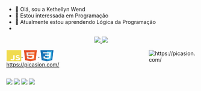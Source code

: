 - 👋 Olá, sou a Kethellyn Wend
- 👀 Estou interessada em Programação
- 🌱 Atualmente estou aprendendo Lógica da Programação
-
<div align="center">
  <a href="https://github.com/KethellynWend">
  <img height="180em" src="https://github-readme-stats.vercel.app/api?username=KethellynWend&show_icons=true&theme=dracula&include_all_commits=true&count_private=true"/>
  <img height="180em" src="https://github-readme-stats.vercel.app/api/top-langs/?username=KethellynWend&layout=compact&langs_count=7&theme=dracula"/>
</div>
<div style="display: inline_block"><br>
  <img align="center" alt="Wend-Js" height="30" width="40" src="https://raw.githubusercontent.com/devicons/devicon/master/icons/javascript/javascript-plain.svg">
  <img align="center" alt="Rafa-HTML" height="30" width="40" src="https://raw.githubusercontent.com/devicons/devicon/master/icons/html5/html5-original.svg">
  <img align="center" alt="Rafa-CSS" height="30" width="40" src="https://raw.githubusercontent.com/devicons/devicon/master/icons/css3/css3-original.svg">
 <a href="https://picasion.com/"><img src="https://i.picasion.com/pic91/708b466006a79ec142bd0dca7beca74c.gif" width="125" height="125" align="right" border="0" alt="https://picasion.com/" /></a><br /><a href="https://picasion.com/">https://picasion.com/</a>
</div>
  
  ##
 <div> 
  <a href="https://instagram.com/kethellyn.wend" target="_blank"><img src="https://img.shields.io/badge/-Instagram-%23E4405F?style=for-the-badge&logo=instagram&logoColor=white" target="_blank"></a>
  <a href="https://discord.com/channels/@me" target="_blank"><img src="https://img.shields.io/badge/Discord-7289DA?style=for-the-badge&logo=discord&logoColor=white" target="_blank"></a> 
  <a href="https://www.linkedin.com/in/kethellyn-souza-3869931b0/" target="_blank"><img src="https://img.shields.io/badge/-LinkedIn-%230077B5?style=for-the-badge&logo=linkedin&logoColor=white" target="_blank"></a> 
  <a href = "mailto:kethellynwend.1@gmail.com"><img src="https://img.shields.io/badge/-Gmail-%23333?style=for-the-badge&logo=gmail&logoColor=white" target="_blank"></a>
</div>
